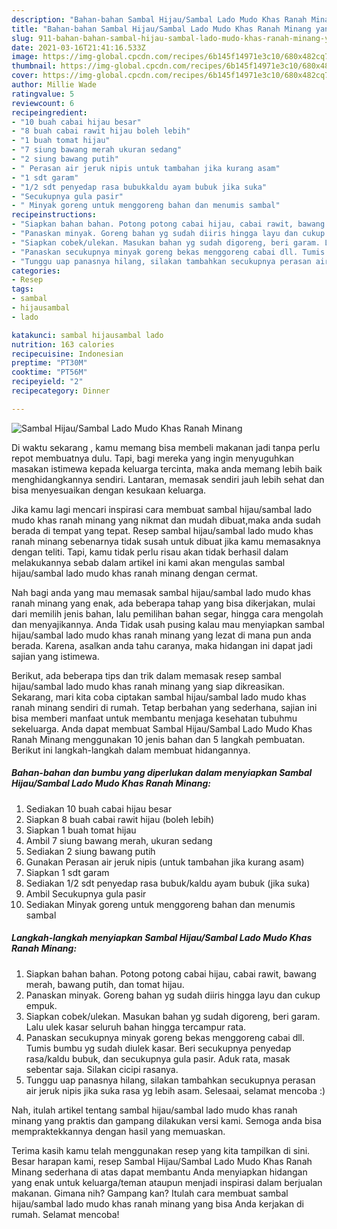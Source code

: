 ```yaml
---
description: "Bahan-bahan Sambal Hijau/Sambal Lado Mudo Khas Ranah Minang yang enak Untuk Jualan"
title: "Bahan-bahan Sambal Hijau/Sambal Lado Mudo Khas Ranah Minang yang enak Untuk Jualan"
slug: 911-bahan-bahan-sambal-hijau-sambal-lado-mudo-khas-ranah-minang-yang-enak-untuk-jualan
date: 2021-03-16T21:41:16.533Z
image: https://img-global.cpcdn.com/recipes/6b145f14971e3c10/680x482cq70/sambal-hijausambal-lado-mudo-khas-ranah-minang-foto-resep-utama.jpg
thumbnail: https://img-global.cpcdn.com/recipes/6b145f14971e3c10/680x482cq70/sambal-hijausambal-lado-mudo-khas-ranah-minang-foto-resep-utama.jpg
cover: https://img-global.cpcdn.com/recipes/6b145f14971e3c10/680x482cq70/sambal-hijausambal-lado-mudo-khas-ranah-minang-foto-resep-utama.jpg
author: Millie Wade
ratingvalue: 5
reviewcount: 6
recipeingredient:
- "10 buah cabai hijau besar"
- "8 buah cabai rawit hijau boleh lebih"
- "1 buah tomat hijau"
- "7 siung bawang merah ukuran sedang"
- "2 siung bawang putih"
- " Perasan air jeruk nipis untuk tambahan jika kurang asam"
- "1 sdt garam"
- "1/2 sdt penyedap rasa bubukkaldu ayam bubuk jika suka"
- "Secukupnya gula pasir"
- " Minyak goreng untuk menggoreng bahan dan menumis sambal"
recipeinstructions:
- "Siapkan bahan bahan. Potong potong cabai hijau, cabai rawit, bawang merah, bawang putih, dan tomat hijau."
- "Panaskan minyak. Goreng bahan yg sudah diiris hingga layu dan cukup empuk."
- "Siapkan cobek/ulekan. Masukan bahan yg sudah digoreng, beri garam. Lalu ulek kasar seluruh bahan hingga tercampur rata."
- "Panaskan secukupnya minyak goreng bekas menggoreng cabai dll. Tumis bumbu yg sudah diulek kasar. Beri secukupnya penyedap rasa/kaldu bubuk, dan secukupnya gula pasir. Aduk rata, masak sebentar saja. Silakan cicipi rasanya."
- "Tunggu uap panasnya hilang, silakan tambahkan secukupnya perasan air jeruk nipis jika suka rasa yg lebih asam. Selesaai, selamat mencoba :)"
categories:
- Resep
tags:
- sambal
- hijausambal
- lado

katakunci: sambal hijausambal lado 
nutrition: 163 calories
recipecuisine: Indonesian
preptime: "PT30M"
cooktime: "PT56M"
recipeyield: "2"
recipecategory: Dinner

---
```



![Sambal Hijau/Sambal Lado Mudo Khas Ranah Minang](https://img-global.cpcdn.com/recipes/6b145f14971e3c10/680x482cq70/sambal-hijausambal-lado-mudo-khas-ranah-minang-foto-resep-utama.jpg)

Di waktu  sekarang , kamu memang bisa membeli makanan jadi tanpa perlu repot membuatnya dulu. Tapi, bagi mereka yang ingin menyuguhkan masakan istimewa kepada keluarga tercinta, maka anda memang lebih baik menghidangkannya sendiri. Lantaran, memasak sendiri jauh lebih sehat dan bisa menyesuaikan dengan kesukaan keluarga.

Jika kamu lagi mencari inspirasi cara membuat sambal hijau/sambal lado mudo khas ranah minang yang nikmat dan mudah dibuat,maka anda sudah berada di tempat yang tepat. Resep sambal hijau/sambal lado mudo khas ranah minang  sebenarnya tidak susah untuk dibuat jika kamu memasaknya dengan teliti. Tapi, kamu tidak perlu risau akan tidak berhasil dalam melakukannya 
sebab dalam artikel ini kami akan mengulas sambal hijau/sambal lado mudo khas ranah minang dengan cermat.  



Nah bagi anda yang mau memasak sambal hijau/sambal lado mudo khas ranah minang yang enak, ada beberapa tahap yang bisa dikerjakan, mulai dari memilih jenis bahan, lalu pemilihan bahan segar, hingga cara mengolah dan menyajikannya. Anda Tidak usah pusing kalau mau menyiapkan sambal hijau/sambal lado mudo khas ranah minang yang lezat di mana pun anda berada. Karena, asalkan anda  tahu caranya, maka hidangan ini dapat jadi sajian yang istimewa.

Berikut, ada beberapa tips dan trik dalam memasak resep sambal hijau/sambal lado mudo khas ranah minang yang siap dikreasikan. Sekarang, mari kita coba ciptakan sambal hijau/sambal lado mudo khas ranah minang sendiri di rumah. Tetap berbahan yang sederhana, sajian ini bisa memberi manfaat untuk membantu menjaga kesehatan tubuhmu sekeluarga. Anda dapat membuat Sambal Hijau/Sambal Lado Mudo Khas Ranah Minang menggunakan 10 jenis bahan dan 5 langkah pembuatan. Berikut ini langkah-langkah dalam membuat hidangannya.

<!--inarticleads1-->

##### Bahan-bahan dan bumbu yang diperlukan dalam menyiapkan Sambal Hijau/Sambal Lado Mudo Khas Ranah Minang:

1. Sediakan 10 buah cabai hijau besar
1. Siapkan 8 buah cabai rawit hijau (boleh lebih)
1. Siapkan 1 buah tomat hijau
1. Ambil 7 siung bawang merah, ukuran sedang
1. Sediakan 2 siung bawang putih
1. Gunakan  Perasan air jeruk nipis (untuk tambahan jika kurang asam)
1. Siapkan 1 sdt garam
1. Sediakan 1/2 sdt penyedap rasa bubuk/kaldu ayam bubuk (jika suka)
1. Ambil Secukupnya gula pasir
1. Sediakan  Minyak goreng untuk menggoreng bahan dan menumis sambal




<!--inarticleads2-->

##### Langkah-langkah menyiapkan Sambal Hijau/Sambal Lado Mudo Khas Ranah Minang:

1. Siapkan bahan bahan. Potong potong cabai hijau, cabai rawit, bawang merah, bawang putih, dan tomat hijau.
1. Panaskan minyak. Goreng bahan yg sudah diiris hingga layu dan cukup empuk.
1. Siapkan cobek/ulekan. Masukan bahan yg sudah digoreng, beri garam. Lalu ulek kasar seluruh bahan hingga tercampur rata.
1. Panaskan secukupnya minyak goreng bekas menggoreng cabai dll. Tumis bumbu yg sudah diulek kasar. Beri secukupnya penyedap rasa/kaldu bubuk, dan secukupnya gula pasir. Aduk rata, masak sebentar saja. Silakan cicipi rasanya.
1. Tunggu uap panasnya hilang, silakan tambahkan secukupnya perasan air jeruk nipis jika suka rasa yg lebih asam. Selesaai, selamat mencoba :)




Nah, itulah artikel tentang  sambal hijau/sambal lado mudo khas ranah minang  yang praktis dan gampang dilakukan versi kami. Semoga anda bisa mempraktekkannya dengan hasil yang memuaskan. 

Terima kasih kamu telah menggunakan resep yang kita tampilkan di sini. Besar harapan kami, resep  Sambal Hijau/Sambal Lado Mudo Khas Ranah Minang sederhana di atas dapat membantu Anda menyiapkan hidangan yang enak untuk keluarga/teman ataupun menjadi inspirasi dalam berjualan makanan. Gimana nih? Gampang kan? Itulah cara membuat sambal hijau/sambal lado mudo khas ranah minang yang bisa Anda kerjakan di rumah. Selamat mencoba!

